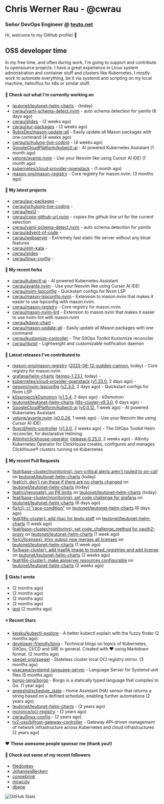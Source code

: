 # Chris Werner Rau - @cwrau
### Señor DevOps Engineer @ [teuto.net](https://teuto.net)

Hi, welcome to my GitHub profile! 👋

## OSS developer time
In my free time, and often during work, I'm going to support and contribute to opensource projects. I have a great experience in Linux system administration and container stuff and clusters like Kubernetes. I mostly work to automate everything, be it via systemd and scripting on my local machine, helm/flux for k8s or similar stuff.

#### 👷 Check out what I'm currently working on

- [teutonet/teutonet-helm-charts](https://github.com/teutonet/teutonet-helm-charts) -  (today)
- [cwrau/yaml-schema-detect.nvim](https://github.com/cwrau/yaml-schema-detect.nvim) - auto schema detection for yamlls (6 days ago)
- [cwrau/slides](https://github.com/cwrau/slides) -  (2 weeks ago)
- [cwrau/aur-packages](https://github.com/cwrau/aur-packages) -  (3 weeks ago)
- [RubixDev/mason-update-all](https://github.com/RubixDev/mason-update-all) - Easily update all Mason packages with one command (4 weeks ago)
- [cwrau/schulung-live-coding](https://github.com/cwrau/schulung-live-coding) -  (4 weeks ago)
- [GoogleCloudPlatform/kubectl-ai](https://github.com/GoogleCloudPlatform/kubectl-ai) - AI powered Kubernetes Assistant (1 month ago)
- [yetone/avante.nvim](https://github.com/yetone/avante.nvim) - Use your Neovim like using Cursor AI IDE! (1 month ago)
- [kubernetes/cloud-provider-openstack](https://github.com/kubernetes/cloud-provider-openstack) -  (1 month ago)
- [mason-org/mason-registry](https://github.com/mason-org/mason-registry) - Core registry for mason.nvim. (3 months ago)

#### 🌱 My latest projects

- [cwrau/aur-packages](https://github.com/cwrau/aur-packages) - 
- [cwrau/schulung-live-coding](https://github.com/cwrau/schulung-live-coding) - 
- [cwrau/test2](https://github.com/cwrau/test2) - 
- [cwrau/copy-github-url.nvim](https://github.com/cwrau/copy-github-url.nvim) - copies the github line url for the current selection
- [cwrau/yaml-schema-detect.nvim](https://github.com/cwrau/yaml-schema-detect.nvim) - auto schema detection for yamlls
- [cwrau/advent-of-code](https://github.com/cwrau/advent-of-code) - 
- [cwrau/webserver](https://github.com/cwrau/webserver) - Extremely fast static file server without any bloat features
- [cwrau/elm-kata](https://github.com/cwrau/elm-kata) - 
- [cwrau/slides](https://github.com/cwrau/slides) - 
- [cwrau/linux-config](https://github.com/cwrau/linux-config) - 

#### 🍴 My recent forks

- [cwrau/kubectl-ai](https://github.com/cwrau/kubectl-ai) - AI powered Kubernetes Assistant
- [cwrau/avante.nvim](https://github.com/cwrau/avante.nvim) - Use your Neovim like using Cursor AI IDE!
- [cwrau/nvim-lspconfig](https://github.com/cwrau/nvim-lspconfig) - Quickstart configs for Nvim LSP
- [cwrau/mason-lspconfig.nvim](https://github.com/cwrau/mason-lspconfig.nvim) - Extension to mason.nvim that makes it easier to use lspconfig with mason.nvim.
- [cwrau/mason-registry](https://github.com/cwrau/mason-registry) - Core registry for mason.nvim.
- [cwrau/mason-nvim-lint](https://github.com/cwrau/mason-nvim-lint) - Extension to mason.nvim that makes it easier to use nvim-lint with mason.nvim
- [cwrau/kdave-chart](https://github.com/cwrau/kdave-chart) - 
- [cwrau/mason-update-all](https://github.com/cwrau/mason-update-all) - Easily update all Mason packages with one command
- [cwrau/kustomize-controller](https://github.com/cwrau/kustomize-controller) - The GitOps Toolkit Kustomize reconciler
- [cwrau/dunst](https://github.com/cwrau/dunst) - Lightweight and customizable notification daemon

#### 🔭 Latest releases I've contributed to

- [mason-org/mason-registry](https://github.com/mason-org/mason-registry) ([2025-06-12-sudden-cannon](https://github.com/mason-org/mason-registry/releases/tag/2025-06-12-sudden-cannon), today) - Core registry for mason.nvim.
- [grafana/helm-charts](https://github.com/grafana/helm-charts) ([tempo-1.23.1](https://github.com/grafana/helm-charts/releases/tag/tempo-1.23.1), today) - 
- [kubernetes/cloud-provider-openstack](https://github.com/kubernetes/cloud-provider-openstack) ([v1.33.0](https://github.com/kubernetes/cloud-provider-openstack/releases/tag/v1.33.0), 2 days ago) - 
- [neovim/nvim-lspconfig](https://github.com/neovim/nvim-lspconfig) ([v2.3.0](https://github.com/neovim/nvim-lspconfig/releases/tag/v2.3.0), 2 days ago) - Quickstart configs for Nvim LSP
- [k0sproject/k0smotron](https://github.com/k0sproject/k0smotron) ([v1.5.4](https://github.com/k0sproject/k0smotron/releases/tag/v1.5.4), 2 days ago) - k0smotron
- [teutonet/teutonet-helm-charts](https://github.com/teutonet/teutonet-helm-charts) ([t8s-cluster-v9.3.0](https://github.com/teutonet/teutonet-helm-charts/releases/tag/t8s-cluster-v9.3.0), 6 days ago) - 
- [GoogleCloudPlatform/kubectl-ai](https://github.com/GoogleCloudPlatform/kubectl-ai) ([v0.0.12](https://github.com/GoogleCloudPlatform/kubectl-ai/releases/tag/v0.0.12), 1 week ago) - AI powered Kubernetes Assistant
- [yetone/avante.nvim](https://github.com/yetone/avante.nvim) ([v0.0.24](https://github.com/yetone/avante.nvim/releases/tag/v0.0.24), 1 week ago) - Use your Neovim like using Cursor AI IDE!
- [fluxcd/helm-controller](https://github.com/fluxcd/helm-controller) ([v1.3.0](https://github.com/fluxcd/helm-controller/releases/tag/v1.3.0), 2 weeks ago) - The GitOps Toolkit Helm reconciler, for declarative Helming
- [Altinity/clickhouse-operator](https://github.com/Altinity/clickhouse-operator) ([release-0.25.0](https://github.com/Altinity/clickhouse-operator/releases/tag/release-0.25.0), 2 weeks ago) - Altinity Kubernetes Operator for ClickHouse creates, configures and manages ClickHouse® clusters running on Kubernetes

#### 🔨 My recent Pull Requests

- [feat(base-cluster/monitoring): non-critical alerts aren't routed to on-call](https://github.com/teutonet/teutonet-helm-charts/pull/1533) on [teutonet/teutonet-helm-charts](https://github.com/teutonet/teutonet-helm-charts) (today)
- [feat(ci): don't run these if there are no charts changed](https://github.com/teutonet/teutonet-helm-charts/pull/1522) on [teutonet/teutonet-helm-charts](https://github.com/teutonet/teutonet-helm-charts) (today)
- [feat(ci/renovate): up PR limits](https://github.com/teutonet/teutonet-helm-charts/pull/1506) on [teutonet/teutonet-helm-charts](https://github.com/teutonet/teutonet-helm-charts) (today)
- [feat(base-cluster/monitoring): set code challenge for grafana](https://github.com/teutonet/teutonet-helm-charts/pull/1500) on [teutonet/teutonet-helm-charts](https://github.com/teutonet/teutonet-helm-charts) (6 days ago)
- [fix(ci): ci "race-condition"](https://github.com/teutonet/teutonet-helm-charts/pull/1499) on [teutonet/teutonet-helm-charts](https://github.com/teutonet/teutonet-helm-charts) (6 days ago)
- [feat(t8s-cluster): add rbac for teuto staff](https://github.com/teutonet/teutonet-helm-charts/pull/1498) on [teutonet/teutonet-helm-charts](https://github.com/teutonet/teutonet-helm-charts) (1 week ago)
- [feat(base-cluster/monitoring): set code_challenge_method for oauth2-proxy](https://github.com/teutonet/teutonet-helm-charts/pull/1496) on [teutonet/teutonet-helm-charts](https://github.com/teutonet/teutonet-helm-charts) (1 week ago)
- [fix(ci/licenses): trivy output now merges all licenses](https://github.com/teutonet/teutonet-helm-charts/pull/1495) on [teutonet/teutonet-helm-charts](https://github.com/teutonet/teutonet-helm-charts) (1 week ago)
- [fix(base-cluster): add traefik image to trusted_registries and add license](https://github.com/teutonet/teutonet-helm-charts/pull/1487) on [teutonet/teutonet-helm-charts](https://github.com/teutonet/teutonet-helm-charts) (2 weeks ago)
- [feat(t8s-cluster): make apiserver resources configurable](https://github.com/teutonet/teutonet-helm-charts/pull/1485) on [teutonet/teutonet-helm-charts](https://github.com/teutonet/teutonet-helm-charts) (2 weeks ago)

#### 📓 Gists I wrote

- [](https://gist.github.com/85c73a60676b98638dc9789155cef9b3) (2 months ago)
- [](https://gist.github.com/69a382004ce7326d792ff10d6c26e553) (2 months ago)
- [](https://gist.github.com/f0bf8a208067c4bce5e8731c4caf5adc) (2 months ago)
- [](https://gist.github.com/997058533974174c5317135b3a4f0329) (2 months ago)
- [test](https://gist.github.com/3caaaa92ab8f3dc19895ff1a54c3fd54) (2 months ago)

#### ⭐ Recent Stars

- [keisku/kubectl-explore](https://github.com/keisku/kubectl-explore) - A better kubectl explain with the fuzzy finder (2 months ago)
- [developer-friendly/blog](https://github.com/developer-friendly/blog) - Technical blogs on topics of Kubernetes, GitOps, CI/CD and SRE in general. Created with ❤️ using Markdown format. (2 months ago)
- [spegel-org/spegel](https://github.com/spegel-org/spegel) - Stateless cluster local OCI registry mirror. (3 months ago)
- [psacawa/systemd-language-server](https://github.com/psacawa/systemd-language-server) - Language Server for Systemd unit files (5 months ago)
- [borgo-lang/borgo](https://github.com/borgo-lang/borgo) - Borgo is a statically typed language that compiles to Go. (1 year ago)
- [aneeshd/schedule_state](https://github.com/aneeshd/schedule_state) - Home Assistant (HA) sensor that returns a string based on a defined schedule, enabling further automations (2 years ago)
- [teutonet/teutonet-helm-charts](https://github.com/teutonet/teutonet-helm-charts) -  (2 years ago)
- [mcronce/oci-registry](https://github.com/mcronce/oci-registry) -  (2 years ago)
- [cwrau/linux-config](https://github.com/cwrau/linux-config) -  (2 years ago)
- [tv2-oss/bifrost-gateway-controller](https://github.com/tv2-oss/bifrost-gateway-controller) - Gateway API-driven management of network infrastructure across Kubernetes and cloud infrastructures (2 years ago)

#### ❤️ These awesome people sponsor me (thank you!)


#### 👯 Check out some of my recent followers

- [filedonkey](https://github.com/filedonkey)
- [JohannesBeckerr](https://github.com/JohannesBeckerr)
- [connebrink](https://github.com/connebrink)
- [miracoly](https://github.com/miracoly)
- [dbene](https://github.com/dbene)

![GitHub Stats](https://github-readme-stats.vercel.app/api?username=cwrau&count_private=false&theme=tokyonight&show_icons=true)
